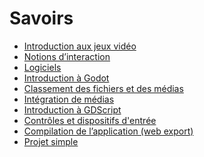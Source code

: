 # Savoirs

<!-- start-replace-subnav depth=1  -->
* [Introduction aux jeux vidéo](/02-savoirs/01-intro-jeux-video/)
* [Notions d’interaction](/02-savoirs/02-notions-interactions/)
* [Logiciels](/02-savoirs/03-logiciels/)
* [Introduction à Godot](/02-savoirs/04-intro-godot/)
* [Classement des fichiers et des médias](/02-savoirs/05-classement-fichiers/)
* [Intégration de médias](/02-savoirs/06-integration-medias/)
* [Introduction à GDScript](/02-savoirs/07-gdscript/)
* [Contrôles et dispositifs d'entrée](/02-savoirs/08-controles/)
* [Compilation de l’application (web export)](/02-savoirs/10-export-web/)
* [Projet simple](/02-savoirs/20-projet-simple/)
<!-- end-replace-subnav -->

